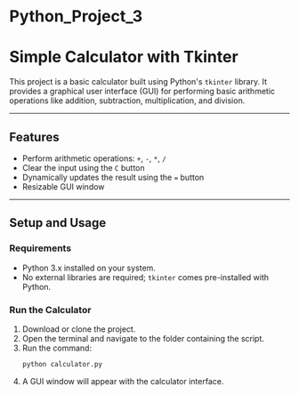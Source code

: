 # Python_Project_3
# Simple Calculator with Tkinter

This project is a basic calculator built using Python's `tkinter` library. It provides a graphical user interface (GUI) for performing basic arithmetic operations like addition, subtraction, multiplication, and division.

---

## **Features**
- Perform arithmetic operations: `+`, `-`, `*`, `/`
- Clear the input using the `C` button
- Dynamically updates the result using the `=` button
- Resizable GUI window

---

## **Setup and Usage**

### **Requirements**
- Python 3.x installed on your system.
- No external libraries are required; `tkinter` comes pre-installed with Python.

### **Run the Calculator**
1. Download or clone the project.
2. Open the terminal and navigate to the folder containing the script.
3. Run the command:
   ```bash
   python calculator.py 
4. A GUI window will appear with the calculator interface. 


